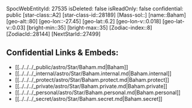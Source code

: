 ﻿---
location: [6.2,-27.45,80]
type: Star
tags:
- astro/Star

---
SpocWebEntityId: 27535
isDeleted: false
isReadOnly: false
confidential: public
[star-class::A2]
[star-class-id::28189]
[Mass-sol::]
[name::Baham]
[geo-alt::80]
[geo-lon::-27.45]
[geo-lat::6.2]
[geo-lon-v::0.018]
[geo-lat-v::0.03]
[bright-min::35]
[bright-max::35]
[Zodiac-index::8]
[ZodiacId::28144]
[NextStarId::27499]



## Confidential Links & Embeds: 
- [[../../../_public/astro/Star/Baham.md|Baham]] 
- [[../../../_internal/astro/Star/Baham.internal.md|Baham.internal]] 
- [[../../../_protect/astro/Star/Baham.protect.md|Baham.protect]] 
- [[../../../_private/astro/Star/Baham.private.md|Baham.private]] 
- [[../../../_personal/astro/Star/Baham.personal.md|Baham.personal]] 
- [[../../../_secret/astro/Star/Baham.secret.md|Baham.secret]]

